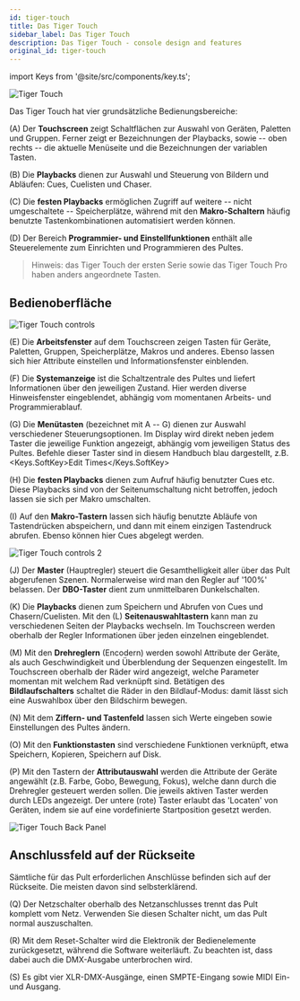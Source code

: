 ```yaml
---
id: tiger-touch
title: Das Tiger Touch
sidebar_label: Das Tiger Touch
description: Das Tiger Touch - console design and features
original_id: tiger-touch
---
```


import Keys from '@site/src/components/key.ts';

![Tiger Touch](/docs/images/Tiger-Touch.png)

Das Tiger Touch hat vier grundsätzliche Bedienungsbereiche:

\(A\) Der <strong>Touchscreen</strong> zeigt Schaltflächen zur Auswahl von Geräten,
Paletten und Gruppen. Ferner zeigt er Bezeichnungen der Playbacks, sowie
-- oben rechts -- die aktuelle Menüseite und die Bezeichnungen der
variablen Tasten.

\(B\) Die <strong>Playbacks</strong> dienen zur Auswahl und Steuerung von Bildern und
Abläufen: Cues, Cuelisten und Chaser.

\(C\) Die <strong>festen Playbacks</strong> ermöglichen Zugriff auf weitere -- nicht
umgeschaltete -- Speicherplätze, während mit den <strong>Makro-Schaltern</strong>
häufig benutzte Tastenkombinationen automatisiert werden können.

\(D\) Der Bereich <strong>Programmier- und Einstellfunktionen</strong> enthält alle
Steuerelemente zum Einrichten und Programmieren des Pultes.

> Hinweis: das Tiger Touch der ersten Serie sowie das Tiger Touch Pro
haben anders angeordnete Tasten.


## Bedienoberfläche

![Tiger Touch controls](/docs/images/Tiger-Touch-controls.png)

\(E\) Die <strong>Arbeitsfenster</strong> auf dem Touchscreen zeigen Tasten für Geräte,
Paletten, Gruppen, Speicherplätze, Makros und anderes. Ebenso lassen
sich hier Attribute einstellen und Informationsfenster einblenden.

\(F\) Die <strong>Systemanzeige</strong> ist die Schaltzentrale des Pultes und liefert
Informationen über den jeweiligen Zustand. Hier werden diverse
Hinweisfenster eingeblendet, abhängig vom momentanen Arbeits- und
Programmierablauf.

\(G\) Die <strong>Menütasten</strong> (bezeichnet mit A -- G) dienen zur Auswahl
verschiedener Steuerungsoptionen. Im Display wird direkt neben jedem
Taster die jeweilige Funktion angezeigt, abhängig vom jeweiligen Status
des Pultes. Befehle dieser Taster sind in diesem Handbuch blau dargestellt,
 z.B. <Keys.SoftKey>Edit Times</Keys.SoftKey>

\(H\) Die <strong>festen Playbacks</strong> dienen zum Aufruf häufig benutzter Cues etc.
Diese Playbacks sind von der Seitenumschaltung nicht betroffen, jedoch
lassen sie sich per Makro umschalten.

\(I\) Auf den <strong>Makro-Tastern</strong> lassen sich häufig benutzte Abläufe von
Tastendrücken abspeichern, und dann mit einem einzigen Tastendruck
abrufen. Ebenso können hier Cues abgelegt werden.

![Tiger Touch controls 2](/docs/images/Tiger-Touch-controls-2.png)

\(J\) Der <strong>Master</strong> (Hauptregler) steuert die Gesamthelligkeit aller über das
Pult abgerufenen Szenen. Normalerweise wird man den Regler auf '100%'
belassen. Der <strong>DBO-Taster</strong> dient zum unmittelbaren Dunkelschalten.

\(K\) Die <strong>Playbacks</strong> dienen zum Speichern und Abrufen von Cues und
Chasern/Cuelisten. Mit den \(L\) <strong>Seitenauswahltastern</strong> kann man zu
verschiedenen Seiten der Playbacks wechseln. Im Touchscreen werden
oberhalb der Regler Informationen über jeden einzelnen eingeblendet.

\(M\) Mit den <strong>Drehreglern</strong> (Encodern) werden sowohl Attribute der Geräte,
als auch Geschwindigkeit und Überblendung der Sequenzen eingestellt. Im
Touchscreen oberhalb der Räder wird angezeigt, welche Parameter momentan
mit welchem Rad verknüpft sind. Betätigen des <strong>Bildlaufschalters</strong>
schaltet die Räder in den Bildlauf-Modus: damit lässt sich eine
Auswahlbox über den Bildschirm bewegen.

\(N\) Mit dem <strong>Ziffern- und Tastenfeld</strong> lassen sich Werte eingeben sowie
Einstellungen des Pultes ändern.

\(O\) Mit den <strong>Funktionstasten</strong> sind verschiedene Funktionen verknüpft, etwa
Speichern, Kopieren, Speichern auf Disk.

\(P\) Mit den Tastern der <strong>Attributauswahl</strong> werden die Attribute der Geräte
angewählt (z.B. Farbe, Gobo, Bewegung, Fokus), welche dann durch die
Drehregler gesteuert werden sollen. Die jeweils aktiven Taster werden
durch LEDs angezeigt. Der untere (rote) Taster erlaubt das 'Locaten'
von Geräten, indem sie auf eine vordefinierte Startposition gesetzt werden.

![Tiger Touch Back Panel](/docs/images/Tiger-Touch-Back-Panel.png)

## Anschlussfeld auf der Rückseite

Sämtliche für das Pult erforderlichen Anschlüsse befinden sich auf der
Rückseite. Die meisten davon sind selbsterklärend.

\(Q\) Der Netzschalter oberhalb des Netzanschlusses trennt das Pult
    komplett vom Netz. Verwenden Sie diesen Schalter nicht, um das Pult
    normal auszuschalten.

\(R\) Mit dem Reset-Schalter wird die Elektronik der Bedienelemente
    zurückgesetzt, während die Software weiterläuft. Zu beachten ist,
    dass dabei auch die DMX-Ausgabe unterbrochen wird.

\(S\) Es gibt vier XLR-DMX-Ausgänge, einen SMPTE-Eingang sowie MIDI Ein- und Ausgang.
